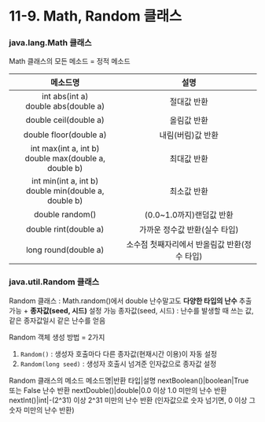 # 11-9. Math, Random 클래스

### java.lang.Math 클래스

Math 클래스의 모든 메소드 = 정적 메소드

메소드명|설명
:---:|:---:
int abs(int a)<br>double abs(double a)|절대값 반환
double ceil(double a)|올림값 반환
double floor(double a)|내림(버림)값 반환
int max(int a, int b)<br>double max(double a, double b)|최대값 반환
int min(int a, int b)<br>double min(double a, double b)|최소값 반환
double random()|(0.0~1.0까지)랜덤값 반환
double rint(double a)|가까운 정수값 반환(실수 타입)
long round(double a)|소수점 첫째자리에서 반올림값 반환(정수 타입)

### java.util.Random 클래스

Random 클래스 : Math.random()에서 double 난수말고도 **다양한 타입의 난수** 추출 가능 + **종자값(seed, 시드)** 설정 가능
종자값(seed, 시드) : 난수를 발생할 때 쓰는 값, 같은 종자값일시 같은 난수를 얻음

Random 객체 생성 방법 = 2가지
1. ```Random()``` : 생성자 호출마다 다른 종자값(현재시간 이용)이 자동 설정
2. ```Random(long seed)``` : 생성자 호출시 넘겨준 인자값으로 종자값 설정

Random 클래스의 메소드
메소드명|반환 타입|설명
nextBoolean()|boolean|True 또는 False 난수 반환
nextDouble()|double|0.0 이상 1.0 미만의 난수 반환
nextInt()|int|-(2^31) 이상 2^31 미만의 난수 반환 (인자값으로 숫자 넘기면, 0 이상 그숫자 미만의 난수 반환)
